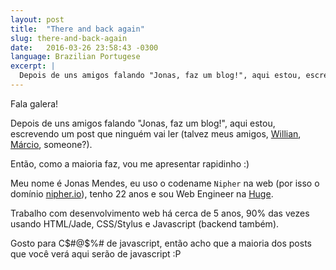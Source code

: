 ```yaml
---
layout: post
title:  "There and back again"
slug: there-and-back-again
date:   2016-03-26 23:58:43 -0300
language: Brazilian Portugese
excerpt: |
  Depois de uns amigos falando "Jonas, faz um blog!", aqui estou, escrevendo um post que ninguém vai ler (talvez meus amigos)
---
```


Fala galera!

Depois de uns amigos falando "Jonas, faz um blog!", aqui estou, escrevendo um post que ninguém vai ler (talvez meus amigos, [Willian](http://willianjusten.com.br), [Márcio](http://cargocollective.com/marcioribeiro), someone?).

Então, como a maioria faz, vou me apresentar rapidinho :)

Meu nome é Jonas Mendes, eu uso o codename `Nipher` na web (por isso o domínio [nipher.io](http://nipher.io)), tenho 22 anos e sou Web Engineer na [Huge](https://www.hugeinc.com/).

Trabalho com desenvolvimento web há cerca de 5 anos, 90% das vezes usando HTML/Jade, CSS/Stylus e Javascript (backend também).

Gosto para C$#@$%# de javascript, então acho que a maioria dos posts que você verá aqui serão de javascript :P

